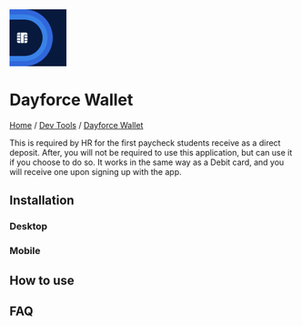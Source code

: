 <img src="./images/logo.png" width=100px alt="Microsoft Teams Logo"/>

# Dayforce Wallet

[Home](../../Readme.md) / [Dev Tools](../dev-tools.md) / [Dayforce Wallet](tool.md)

This is required by HR for the first paycheck students receive as a direct deposit. After, you will not be required to use this application, but can use it if you choose to do so. It works in the same way as a Debit card, and you will receive one upon signing up with the app.

## Installation

### Desktop

### Mobile

## How to use

## FAQ
